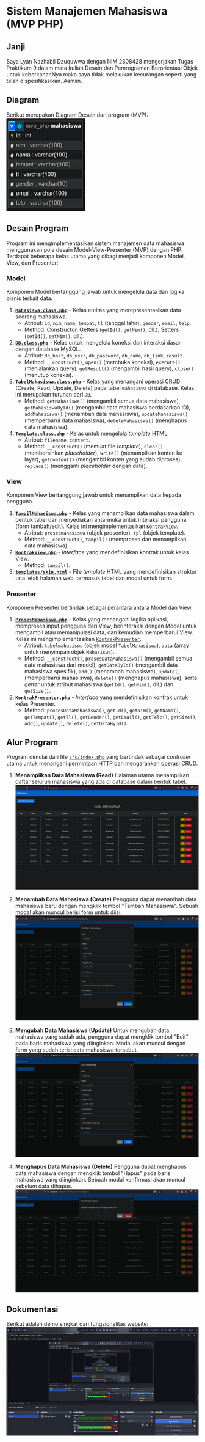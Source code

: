 # Sistem Manajemen Mahasiswa (MVP PHP)

## Janji

Saya Lyan Nazhabil Dzuquwwa dengan NIM 2308428 mengerjakan Tugas Praktikum 9 dalam mata kuliah Desain dan Pemrograman Berorientasi Objek untuk keberkahanNya maka saya tidak melakukan kecurangan seperti yang telah dispesifikasikan. Aamiin.

## Diagram
Berikut merupakan Diagram Desain dari program (MVP):
![Diagram Program](screenshots/design.png)

## Desain Program

Program ini mengimplementasikan sistem manajemen data mahasiswa menggunakan pola desain Model-View-Presenter (MVP) dengan PHP. Terdapat beberapa kelas utama yang dibagi menjadi komponen Model, View, dan Presenter:

### Model
Komponen Model bertanggung jawab untuk mengelola data dan logika bisnis terkait data.
1.  **[`Mahasiswa.class.php`](src/model/Mahasiswa.class.php)** - Kelas entitas yang merepresentasikan data seorang mahasiswa.
    *   Atribut: `id`, `nim`, `nama`, `tempat`, `tl` (tanggal lahir), `gender`, `email`, `telp`.
    *   Method: Constructor, Getters (`getId()`, `getNim()`, dll.), Setters (`setId()`, `setNim()`, dll.).
2.  **[`DB.class.php`](src/model/DB.class.php)** - Kelas untuk mengelola koneksi dan interaksi dasar dengan database MySQL.
    *   Atribut: `db_host`, `db_user`, `db_password`, `db_name`, `db_link`, `result`.
    *   Method: `__construct()`, `open()` (membuka koneksi), `execute()` (menjalankan query), `getResult()` (mengambil hasil query), `close()` (menutup koneksi).
3.  **[`TabelMahasiswa.class.php`](src/model/TabelMahasiswa.class.php)** - Kelas yang menangani operasi CRUD (Create, Read, Update, Delete) pada tabel `mahasiswa` di database. Kelas ini merupakan turunan dari `DB`.
    *   Method: `getMahasiswa()` (mengambil semua data mahasiswa), `getMahasiswaById()` (mengambil data mahasiswa berdasarkan ID), `addMahasiswa()` (menambah data mahasiswa), `updateMahasiswa()` (memperbarui data mahasiswa), `deleteMahasiswa()` (menghapus data mahasiswa).
4.  **[`Template.class.php`](src/model/Template.class.php)** - Kelas untuk mengelola _template_ HTML.
    *   Atribut: `filename`, `content`.
    *   Method: `__construct()` (memuat file _template_), `clear()` (membersihkan _placeholder_), `write()` (menampilkan konten ke layar), `getContent()` (mengambil konten yang sudah diproses), `replace()` (mengganti _placeholder_ dengan data).

### View
Komponen View bertanggung jawab untuk menampilkan data kepada pengguna.
1.  **[`TampilMahasiswa.php`](src/view/TampilMahasiswa.php)** - Kelas yang menampilkan data mahasiswa dalam bentuk tabel dan menyediakan antarmuka untuk interaksi pengguna (form tambah/edit). Kelas ini mengimplementasikan [`KontrakView`](src/view/KontrakView.php).
    *   Atribut: `prosesmahasiswa` (objek presenter), `tpl` (objek template).
    *   Method: `__construct()`, `tampil()` (memproses dan menampilkan data mahasiswa).
2.  **[`KontrakView.php`](src/view/KontrakView.php)** - _Interface_ yang mendefinisikan kontrak untuk kelas View.
    *   Method: `tampil()`.
3.  **[`templates/skin.html`](src/templates/skin.html)** - File _template_ HTML yang mendefinisikan struktur tata letak halaman web, termasuk tabel dan modal untuk form.

### Presenter
Komponen Presenter bertindak sebagai perantara antara Model dan View.
1.  **[`ProsesMahasiswa.php`](src/presenter/ProsesMahasiswa.php)** - Kelas yang menangani logika aplikasi, memproses input pengguna dari View, berinteraksi dengan Model untuk mengambil atau memanipulasi data, dan kemudian memperbarui View. Kelas ini mengimplementasikan [`KontrakPresenter`](src/presenter/KontrakPresenter.php).
    *   Atribut: `tabelmahasiswa` (objek model `TabelMahasiswa`), `data` (array untuk menyimpan objek `Mahasiswa`).
    *   Method: `__construct()`, `prosesDataMahasiswa()` (mengambil semua data mahasiswa dari model), `getDataById()` (mengambil data mahasiswa spesifik), `add()` (menambah mahasiswa), `update()` (memperbarui mahasiswa), `delete()` (menghapus mahasiswa), serta _getter_ untuk atribut mahasiswa (`getId()`, `getNim()`, dll.) dan `getSize()`.
2.  **[`KontrakPresenter.php`](src/presenter/KontrakPresenter.php)** - _Interface_ yang mendefinisikan kontrak untuk kelas Presenter.
    *   Method: `prosesDataMahasiswa()`, `getId()`, `getNim()`, `getNama()`, `getTempat()`, `getTl()`, `getGender()`, `getEmail()`, `getTelp()`, `getSize()`, `add()`, `update()`, `delete()`, `getDataById()`.

## Alur Program

Program dimulai dari file [`src/index.php`](src/index.php) yang bertindak sebagai _controller_ utama untuk menangani permintaan HTTP dan mengarahkan operasi CRUD.

1.  **Menampilkan Data Mahasiswa (Read)**
    Halaman utama menampilkan daftar seluruh mahasiswa yang ada di database dalam bentuk tabel.
    ![Tampilan Utama](screenshots/index.png)

2.  **Menambah Data Mahasiswa (Create)**
    Pengguna dapat menambah data mahasiswa baru dengan mengklik tombol "Tambah Mahasiswa". Sebuah modal akan muncul berisi form untuk diisi.
    ![Tambah Mahasiswa](screenshots/add.png)

3.  **Mengubah Data Mahasiswa (Update)**
    Untuk mengubah data mahasiswa yang sudah ada, pengguna dapat mengklik tombol "Edit" pada baris mahasiswa yang diinginkan. Modal akan muncul dengan form yang sudah terisi data mahasiswa tersebut.
    ![Edit Mahasiswa](screenshots/edit.png)

4.  **Menghapus Data Mahasiswa (Delete)**
    Pengguna dapat menghapus data mahasiswa dengan mengklik tombol "Hapus" pada baris mahasiswa yang diinginkan. Sebuah modal konfirmasi akan muncul sebelum data dihapus.
    ![Hapus Mahasiswa](screenshots/delete.png)

## Dokumentasi
Berikut adalah demo singkat dari fungsionalitas website:
![Demo Program](screenshots/documentation.gif)